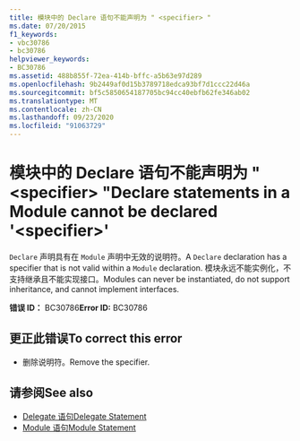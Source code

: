 ```yaml
---
title: 模块中的 Declare 语句不能声明为 " <specifier> "
ms.date: 07/20/2015
f1_keywords:
- vbc30786
- bc30786
helpviewer_keywords:
- BC30786
ms.assetid: 488b855f-72ea-414b-bffc-a5b63e97d289
ms.openlocfilehash: 9b2449af0d15b3789718edca93bf7d1ccc22d46a
ms.sourcegitcommit: bf5c5850654187705bc94cc40ebfb62fe346ab02
ms.translationtype: MT
ms.contentlocale: zh-CN
ms.lasthandoff: 09/23/2020
ms.locfileid: "91063729"
---
```

# <a name="declare-statements-in-a-module-cannot-be-declared-specifier"></a><span data-ttu-id="91ccd-102">模块中的 Declare 语句不能声明为 " \<specifier> "</span><span class="sxs-lookup"><span data-stu-id="91ccd-102">Declare statements in a Module cannot be declared '\<specifier>'</span></span>

<span data-ttu-id="91ccd-103">`Declare` 声明具有在 `Module` 声明中无效的说明符。</span><span class="sxs-lookup"><span data-stu-id="91ccd-103">A `Declare` declaration has a specifier that is not valid within a `Module` declaration.</span></span> <span data-ttu-id="91ccd-104">模块永远不能实例化，不支持继承且不能实现接口。</span><span class="sxs-lookup"><span data-stu-id="91ccd-104">Modules can never be instantiated, do not support inheritance, and cannot implement interfaces.</span></span>  
  
 <span data-ttu-id="91ccd-105">**错误 ID：** BC30786</span><span class="sxs-lookup"><span data-stu-id="91ccd-105">**Error ID:** BC30786</span></span>  
  
## <a name="to-correct-this-error"></a><span data-ttu-id="91ccd-106">更正此错误</span><span class="sxs-lookup"><span data-stu-id="91ccd-106">To correct this error</span></span>  
  
- <span data-ttu-id="91ccd-107">删除说明符。</span><span class="sxs-lookup"><span data-stu-id="91ccd-107">Remove the specifier.</span></span>  
  
## <a name="see-also"></a><span data-ttu-id="91ccd-108">请参阅</span><span class="sxs-lookup"><span data-stu-id="91ccd-108">See also</span></span>

- [<span data-ttu-id="91ccd-109">Delegate 语句</span><span class="sxs-lookup"><span data-stu-id="91ccd-109">Delegate Statement</span></span>](../language-reference/statements/delegate-statement.md)
- [<span data-ttu-id="91ccd-110">Module 语句</span><span class="sxs-lookup"><span data-stu-id="91ccd-110">Module Statement</span></span>](../language-reference/statements/module-statement.md)
